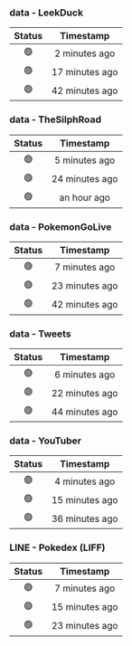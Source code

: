 ### data - LeekDuck
| Status | Timestamp |
|:------:|:---------:|
| 🟢 | 2 minutes ago |
| 🟢 | 17 minutes ago |
| 🟢 | 42 minutes ago |

### data - TheSilphRoad
| Status | Timestamp |
|:------:|:---------:|
| 🟢 | 5 minutes ago |
| 🟢 | 24 minutes ago |
| 🟢 | an hour ago |

### data - PokemonGoLive
| Status | Timestamp |
|:------:|:---------:|
| 🟢 | 7 minutes ago |
| 🟢 | 23 minutes ago |
| 🟢 | 42 minutes ago |

### data - Tweets
| Status | Timestamp |
|:------:|:---------:|
| 🟢 | 6 minutes ago |
| 🟢 | 22 minutes ago |
| 🟢 | 44 minutes ago |

### data - YouTuber
| Status | Timestamp |
|:------:|:---------:|
| 🟢 | 4 minutes ago |
| 🟢 | 15 minutes ago |
| 🟢 | 36 minutes ago |

### LINE - Pokedex (LIFF)
| Status | Timestamp |
|:------:|:---------:|
| 🟢 | 7 minutes ago |
| 🟢 | 15 minutes ago |
| 🟢 | 23 minutes ago |

